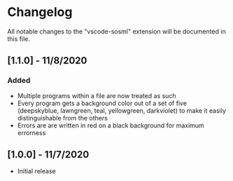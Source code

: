 # Changelog

All notable changes to the "vscode-sosml" extension will be documented in this file.

## [1.1.0] - 11/8/2020

### Added

- Multiple programs within a file are now treated as such
- Every program gets a background color out of a set of five (deepskyblue, lawngreen, teal, yellowgreen, darkviolet) to make it easily distinguishable from the others
- Errors are are written in red on a black background for maximum errorness

## [1.0.0] - 11/7/2020

- Initial release